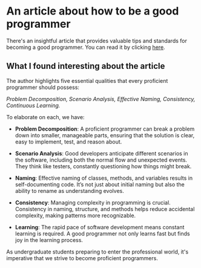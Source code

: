 # An article about how to be a good programmer
There's an insightful article that provides valuable tips and standards for becoming a good programmer. You can read it by clicking [here](https://henrikwarne.com/2014/06/30/what-makes-a-good-programmer/).

## What I found interesting about the article
The author highlights five essential qualities that every proficient programmer should possess: 

*Problem Decomposition, Scenario Analysis, Effective Naming, Consistency, Continuous Learning.*

To elaborate on each, we have:
* **Problem Decomposition**: A proficient programmer can break a problem down into smaller, manageable parts, ensuring that the solution is clear, easy to implement, test, and reason about.

* **Scenario Analysis**: Good developers anticipate different scenarios in the software, including both the normal flow and unexpected events. They think like testers, constantly questioning how things might break.

* **Naming**: Effective naming of classes, methods, and variables results in self-documenting code. It’s not just about initial naming but also the ability to rename as understanding evolves.

* **Consistency**: Managing complexity in programming is crucial. Consistency in naming, structure, and methods helps reduce accidental complexity, making patterns more recognizable.

* **Learning**: The rapid pace of software development means constant learning is required. A good programmer not only learns fast but finds joy in the learning process.

As undergraduate students preparing to enter the professional world, it's imperative that we strive to become proficient programmers.